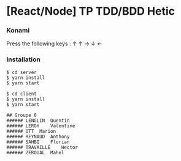 # [React/Node] TP TDD/BDD Hetic

### Konami
Press the following keys : ↑ ↑ → ↓ ←

### Installation

```shell
$ cd server
$ yarn install
$ yarn start

$ cd client
$ yarn install
$ yarn start

## Groupe 0
###### LENGLIN	Quentin
###### LEROY	Valentine
###### OTT	Marion
###### REYNAUD	Anthony
###### SAHBI	Florian
###### TRAVAILLÉ	Hector
###### ZEROUAL	Mahel

